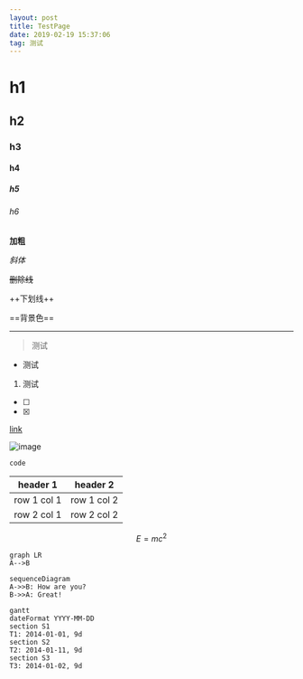 ```yaml
---
layout: post
title: TestPage
date: 2019-02-19 15:37:06
tag: 测试
---
```


# h1

## h2

### h3

#### h4

##### h5

###### h6

**加粗**

*斜体*

~~删除线~~

++下划线++

==背景色==

---
> 测试

- 测试

1. 测试

- [ ]
- [x]

<html>
<!--在这里插入内容-->
</html>

[link](https://note.youdao.com/)

![image](https://note.youdao.com/favicon.ico)

```null
code
```

header 1 | header 2
---|---
row 1 col 1 | row 1 col 2
row 2 col 1 | row 2 col 2

```math
E = mc^2
```

```
graph LR
A-->B
```

```
sequenceDiagram
A->>B: How are you?
B->>A: Great!
```

```
gantt
dateFormat YYYY-MM-DD
section S1
T1: 2014-01-01, 9d
section S2
T2: 2014-01-11, 9d
section S3
T3: 2014-01-02, 9d
```
